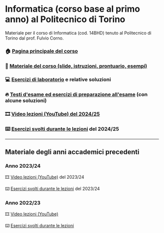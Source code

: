 # Informatica (corso base al primo anno) al Politecnico di Torino

Materiale per il corso di Informatica (cod. 14BHD) tenuto al Politecnico di Torino dal prof. Fulvio Corno.

### 🏠 [Pagina principale del corso](http://bit.ly/polito-informatica)

### 📘 [Materiale del corso (slide, istruzioni, prontuario, esempi)](https://polito-informatica.github.io/Materiale/)

### 💻 [Esercizi di laboratorio](https://github.com/polito-informatica/Laboratori) e relative soluzioni

### 🔥 [Testi d'esame ed esercizi di preparazione all'esame](https://github.com/polito-informatica/Esempi-esame) (con alcune soluzioni)

### 🎞️ [Video lezioni (YouTube) del 2024/25](https://www.youtube.com/playlist?list=PLqRTLlwsxDL9cZ3q_zrfqpuXvMMy10GFs)

### ⌨️ [Esercizi svolti durante le lezioni](https://github.com/polito-informatica/Settimane2024) del 2024/25


<hr/>

## Materiale degli anni accademici precedenti

### Anno 2023/24

🎞️ [Video lezioni (YouTube)](https://www.youtube.com/playlist?list=PLqRTLlwsxDL_RNaOl9PPAVavu8p6j4iQZ) del 2023/24

⌨️ [Esercizi svolti durante le lezioni](https://github.com/polito-informatica/Settimane2023) del 2023/24

### Anno 2022/23

🎞️ [Video lezioni (YouTube)](https://youtube.com/playlist?list=PLqRTLlwsxDL-yRy3U34aImItjkWhcnSdY)

⌨️ [Esercizi svolti durante le lezioni](https://github.com/polito-info-2022/Settimane)
